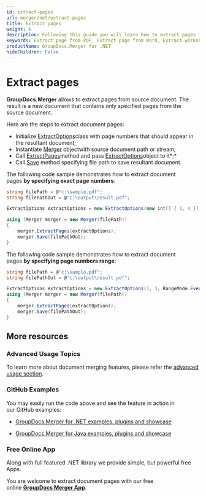 ```yaml
---
id: extract-pages
url: merger/net/extract-pages
title: Extract pages
weight: 6
description: Following this guide you will learn how to extract pages from PDF, Word, Excel, PowerPoint and many other file types using GroupDocs.Merger for .NET.
keywords: Extract page from PDF, Extract page from Word, Extract worksheet from Excel, Extract slide from PowerPoint, Extract document pages
productName: GroupDocs.Merger for .NET
hideChildren: False
---
```

# Extract pages 

**GroupDocs.Merger** allows to extract pages from source document. The result is a new document that contains only specified pages from the source document.

Here are the steps to extract document pages:

*   Initialize [ExtractOptions](https://apireference.groupdocs.com/net/merger/groupdocs.merger.domain.options/extractoptions)class with page numbers that should appear in the resultant document;
*   Instantiate [Merger](https://apireference.groupdocs.com/net/merger/groupdocs.merger/merger) objectwith source document path or stream;
*   Call [ExtractPages](https://apireference.groupdocs.com/net/merger/groupdocs.merger/merger/methods/extractpages)method and pass [ExtractOptions](https://apireference.groupdocs.com/net/merger/groupdocs.merger.domain.options/extractoptions)object to it*;*
*   Call [Save](https://apireference.groupdocs.com/net/merger/groupdocs.merger.merger/save/methods/1) method specifying file path to save resultant document.

The following code sample demonstrates how to extract document pages **by specifying exact page numbers**:

```csharp
string filePath = @"c:\sample.pdf";
string filePathOut = @"c:\output\result.pdf";

ExtractOptions extractOptions = new ExtractOptions(new int[] { 1, 4 }); // Resultant document will contain pages 1 and 4

using (Merger merger = new Merger(filePath))
{
    merger.ExtractPages(extractOptions);
    merger.Save(filePathOut);
}
```

The following code sample demonstrates how to extract document pages **by specifying page numbers range**:

```csharp
string filePath = @"c:\sample.pdf";
string filePathOut = @"c:\output\result.pdf";

ExtractOptions extractOptions = new ExtractOptions(1, 3, RangeMode.EvenPages); // Resultant document will contain page 2
using (Merger merger = new Merger(filePath))
{
	merger.ExtractPages(extractOptions);
    merger.Save(filePathOut);
}
```

## More resources

### Advanced Usage Topics 

To learn more about document merging features, please refer the [advanced usage section](Advanced%2Busage.html).

### GitHub Examples 

You may easily run the code above and see the feature in action in our GitHub examples:

*   [GroupDocs.Merger for .NET examples, plugins and showcase](https://github.com/groupdocs-merger/GroupDocs.Merger-for-.NET)
    
*   [GroupDocs.Merger for Java examples, plugins and showcase](https://github.com/groupdocs-merger/GroupDocs.Merger-for-Java)
    

### Free Online App 

Along with full featured .NET library we provide simple, but powerful free Apps.

You are welcome to extract document pages with our free online **[GroupDocs Merger App](https://products.groupdocs.app/merger)**.
